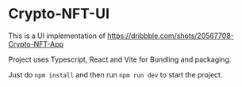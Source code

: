 # Crypto-NFT-UI

This is a UI implementation of https://dribbble.com/shots/20567708-Crypto-NFT-App

Project uses Typescript, React and Vite for Bundling and packaging.

Just do `npm install` and then run `npm run dev` to start the project.
 
